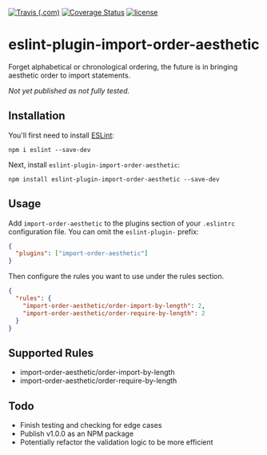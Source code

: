 [![Travis (.com)](https://img.shields.io/travis/com/Recidvst/eslint-plugin-import-order-aesthetic.svg)](https://travis-ci.com/Recidvst/eslint-plugin-import-order-aesthetic)
[![Coverage Status](https://coveralls.io/repos/github/Recidvst/eslint-plugin-import-order-aesthetic/badge.svg?branch=master)](https://coveralls.io/github/Recidvst/eslint-plugin-import-order-aesthetic?branch=master)
[![license](https://img.shields.io/github/license/recidvst/eslint-plugin-import-order-aesthetic.svg)](https://github.com/Recidvst/eslint-plugin-import-order-aesthetic/blob/master/LICENSE)

# eslint-plugin-import-order-aesthetic

Forget alphabetical or chronological ordering, the future is in bringing aesthetic order to import statements.

_Not yet published as not fully tested._

## Installation

You'll first need to install [ESLint](http://eslint.org):

```
npm i eslint --save-dev
```

Next, install `eslint-plugin-import-order-aesthetic`:

```
npm install eslint-plugin-import-order-aesthetic --save-dev
```

## Usage

Add `import-order-aesthetic` to the plugins section of your `.eslintrc` configuration file. You can omit the `eslint-plugin-` prefix:

```json
{
  "plugins": ["import-order-aesthetic"]
}
```

Then configure the rules you want to use under the rules section.

```json
{
  "rules": {
    "import-order-aesthetic/order-import-by-length": 2,
    "import-order-aesthetic/order-require-by-length": 2
  }
}
```

## Supported Rules

- import-order-aesthetic/order-import-by-length
- import-order-aesthetic/order-require-by-length

## Todo

- Finish testing and checking for edge cases
- Publish v1.0.0 as an NPM package
- Potentially refactor the validation logic to be more efficient
